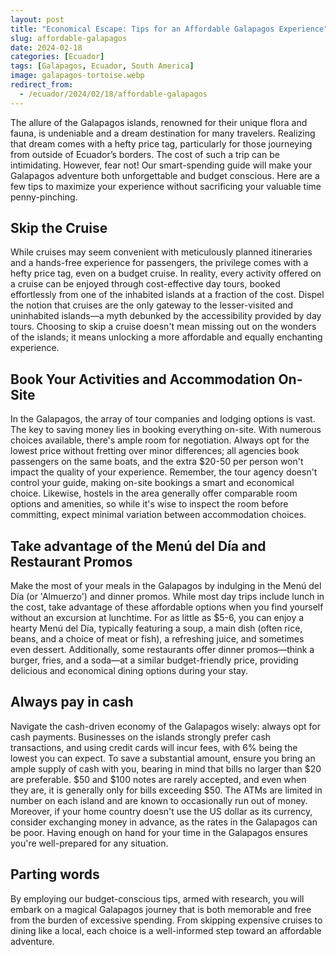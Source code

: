 ```yaml
---
layout: post
title: "Economical Escape: Tips for an Affordable Galapagos Experience"
slug: affordable-galapagos
date: 2024-02-18
categories: [Ecuador]
tags: [Galapagos, Ecuador, South America]
image: galapagos-tortoise.webp
redirect_from:
  - /ecuador/2024/02/18/affordable-galapagos
---
```


The allure of the Galapagos islands, renowned for their unique flora and fauna, is undeniable and a dream destination for many travelers.
Realizing that dream comes with a hefty price tag, particularly for those journeying from outside of Ecuador’s borders.
The cost of such a trip can be intimidating.
However, fear not!
Our smart-spending guide will make your Galapagos adventure both unforgettable and budget conscious.
Here are a few tips to maximize your experience without sacrificing your valuable time penny-pinching.

## Skip the Cruise
While cruises may seem convenient with meticulously planned itineraries and a hands-free experience for passengers, the privilege comes with a hefty price tag, even on a budget cruise.
In reality, every activity offered on a cruise can be enjoyed through cost-effective day tours, booked effortlessly from one of the inhabited islands at a fraction of the cost.
Dispel the notion that cruises are the only gateway to the lesser-visited and uninhabited islands—a myth debunked by the accessibility provided by day tours.
Choosing to skip a cruise doesn't mean missing out on the wonders of the islands; it means unlocking a more affordable and equally enchanting experience.

## Book Your Activities and Accommodation On-Site
In the Galapagos, the array of tour companies and lodging options is vast.
The key to saving money lies in booking everything on-site.
With numerous choices available, there's ample room for negotiation.
Always opt for the lowest price without fretting over minor differences; all agencies book passengers on the same boats, and the extra $20-50 per person won't impact the quality of your experience.
Remember, the tour agency doesn't control your guide, making on-site bookings a smart and economical choice.
Likewise, hostels in the area generally offer comparable room options and amenities, so while it's wise to inspect the room before committing, expect minimal variation between accommodation choices.

## Take advantage of the Menú del Día and Restaurant Promos
Make the most of your meals in the Galapagos by indulging in the Menú del Día (or 'Almuerzo') and dinner promos.
While most day trips include lunch in the cost, take advantage of these affordable options when you find yourself without an excursion at lunchtime.
For as little as $5-6, you can enjoy a hearty Menú del Día, typically featuring a soup, a main dish (often rice, beans, and a choice of meat or fish), a refreshing juice, and sometimes even dessert. Additionally, some restaurants offer dinner promos—think a burger, fries, and a soda—at a similar budget-friendly price, providing delicious and economical dining options during your stay.

## Always pay in cash
Navigate the cash-driven economy of the Galapagos wisely: always opt for cash payments.
Businesses on the islands strongly prefer cash transactions, and using credit cards will incur fees, with 6% being the lowest you can expect.
To save a substantial amount, ensure you bring an ample supply of cash with you, bearing in mind that bills no larger than $20 are preferable.
$50 and $100 notes are rarely accepted, and even when they are, it is generally only for bills exceeding $50.
The ATMs are limited in number on each island and are known to occasionally run out of money.
Moreover, if your home country doesn't use the US dollar as its currency, consider exchanging money in advance, as the rates in the Galapagos can be poor.
Having enough on hand for your time in the Galapagos ensures you're well-prepared for any situation.

## Parting words
By employing our budget-conscious tips, armed with research, you will embark on a magical Galapagos journey that is both memorable and free from the burden of excessive spending.
From skipping expensive cruises to dining like a local, each choice is a well-informed step toward an affordable adventure.
